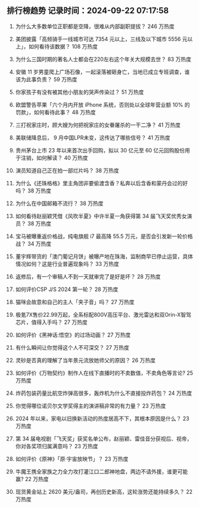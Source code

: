 
## 排行榜趋势 记录时间：2024-09-22 07:17:58
  
  1. 为什么大多数单位正职都是空降，很难从内部副职提拔？ 246 万热度
    
  2. 美团披露「高频骑手一线城市可达 7354 元以上，三线及以下城市 5556 元以上」，如何看待该数据？ 108 万热度
    
  3. 为什么三国时期的著名人士都会在220左右这个年关大规模去世？ 83 万热度
    
  4. 安徽 11 岁男童爬上广场石像，一起滚落被砸身亡，当地已成立专班调查，谁该为此事负责？ 59 万热度
    
  5. 你家孩子有没有被其他小朋友的哭声传染过？ 51 万热度
    
  6. 欧盟警告苹果「六个月内开放 iPhone 系统，否则处以全球年营业额 10% 的罚款」，如何看待此事？ 48 万热度
    
  7. 三打祝家庄时，顾大嫂为何把祝家庄的女眷屠杀的一干二净？ 41 万热度
    
  8. 美联储降息后， 9 月中国LPR未变，这传达了哪些信号？ 41 万热度
    
  9. 贵州茅台上市 23 年以来首次出手回购，拟以 30 亿元至 60 亿元回购股份用于注销，如何解读？ 40 万热度
    
  10. 演员知道自己正在拍一部烂片吗？ 38 万热度
    
  11. 为什么《还珠格格》里主角团非要偷渡含香？私奔以后含香和蒙丹会过的好吗？ 38 万热度
    
  12. 为什么在中国邮箱不流行？ 38 万热度
    
  13. 如何看待赵丽颖凭借《风吹半夏》中许半夏一角获得第 34 届飞天奖优秀女演员？ 38 万热度
    
  14. 宝马被曝重返价格战，纯电旗舰 i7 最高降 55.5 万元，是否会引发新一轮价格战？ 34 万热度
    
  15. 董宇辉带货的「澳门葡记月饼」被曝产地在珠海，监制商早已停止运营，具体情况如何？这是行业普遍现象吗？ 33 万热度
    
  16. 返修后，有一个审稿人不到一天就审完了是好是坏？ 28 万热度
    
  17. 如何评价CSP J/S 2024 第一轮？ 28 万热度
    
  18. 猫咪会故意和自己的主人「夹子音」吗？ 27 万热度
    
  19. 极氪7X售价22.99万起，全系标配800V高压平台、激光雷达和双Orin-X智驾芯片，值得入手吗？ 27 万热度
    
  20. 如何评价《黑神话:悟空》的过场动画？ 27 万热度
    
  21. 有什么瞬间让你觉得这个人不可深交？ 27 万热度
    
  22. 灵砂是否真的理解了当年景元流放她师父的原因？ 26 万热度
    
  23. 如何评价《万物契约》制作人在线下直播时的不卖数值，不卖角色等言论? 25 万热度
    
  24. 炸药包装药量比航空炸弹高很多，轰炸机为什么不直接投炸药包？ 24 万热度
    
  25. 你觉得哪位诺贝尔文学奖得主的演讲稿非常的有力量？ 23 万热度
    
  26. 2024 年以来，家电以旧换新活动的热度居高不下，其根本原因是什么？ 23 万热度
    
  27. 第 34 届电视剧「飞天奖」获奖名单公布，赵丽颖、雷佳音分获视后、视帝，你对各奖项归属满意吗？ 23 万热度
    
  28. 如何评价《原神》「原·宇宙放映节」？ 23 万热度
    
  29. 牛魔王携全家族之力全力攻打灌江口二郎神地盘，两边不请外援，谁更可能赢? 22 万热度
    
  30. 现货黄金站上 2620 美元/盎司，再创历史新高，这轮涨势还能持续多久？ 22 万热度
    